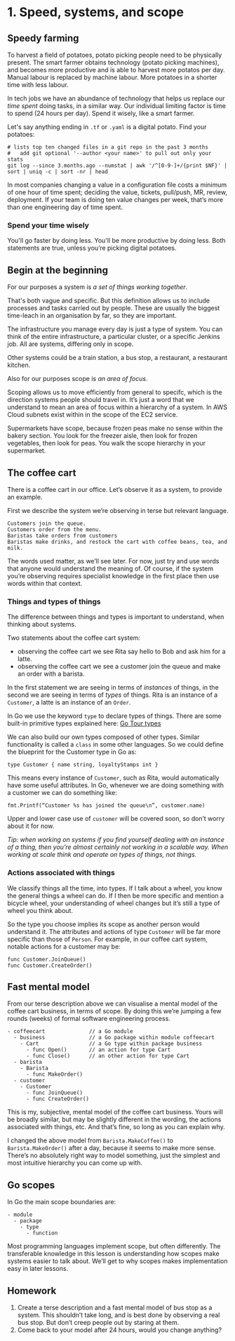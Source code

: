# 1. Speed, systems, and scope

## Speedy farming

To harvest a field of potatoes, potato picking people need to be physically present. The smart farmer obtains technology (potato picking machines), and becomes more productive and is able to harvest more potatos per day. Manual labour is replaced by machine labour. More potatoes in a shorter time with less labour. 

In tech jobs we have an abundance of technology that helps us replace our *time spent* doing tasks, in a similar way. Our individual limiting factor is time to spend (24 hours per day). Spend it wisely, like a smart farmer.

Let's say anything ending in `.tf` or `.yaml` is a digital potato. Find your potatoes:

```
# lists top ten changed files in a git repo in the past 3 months
#   add git optional '--author <your name>' to pull out only your stats
git log --since 3.months.ago --numstat | awk '/^[0-9-]+/{print $NF}' | sort | uniq -c | sort -nr | head
```

In most companies changing a value in a configuration file costs a minimum of one hour of time spent; deciding the value, tickets, pull/push, MR, review, deployment. If your team is doing ten value changes per week, that’s more than one engineering day of time spent.

### Spend your time wisely

You'll go faster by doing less. You'll be more productive by doing less.  Both statements are true, unless you’re picking digital potatoes. 

## Begin at the beginning

For our purposes a system is *a set of things working together*. 

That's both vague and specific.  But this definition allows us to include processes and tasks carried out by people.  These are usually the biggest time-leach in an organisation by far, so they are important.

The infrastructure you manage every day is just a type of system.  You can think of the entire infrastructure, a particular cluster, or a specific Jenkins job. All are systems, differing only in scope.

Other systems could be a train station, a bus stop, a restaurant, a restaurant kitchen.

Also for our purposes scope is *an area of focus*.

Scoping allows us to move efficiently from general to specifc, which is the direction systems people should travel in. It’s just a word that we understand to mean an area of focus within a hierarchy of a system. In AWS Cloud subnets exist within in the scope of the EC2 service.

Supermarkets have scope, because frozen peas make no sense within the bakery section. You look for the freezer aisle, then look for frozen vegetables, then look for peas. You walk the scope hierarchy in your supermarket.

## The coffee cart

There is a coffee cart in our office. Let’s observe it as a system, to provide an example.

First we describe the system we’re observing in terse but relevant language. 

```
Customers join the queue.
Customers order from the menu.
Baristas take orders from customers
Baristas make drinks, and restock the cart with coffee beans, tea, and milk.
```

The words used matter, as we’ll see later. For now, just try and use words that anyone would understand the meaning of. Of course, if the system you’re observing requires specialist knowledge in the first place then use words within that context.

### Things and types of things

The difference between things and types is important to understand, when thinking about systems.

Two statements about the coffee cart system:

- observing the coffee cart we see Rita say hello to Bob and ask him for a latte.
- observing the coffee cart we see a customer join the queue and make an order with a barista. 

In the first statement we are seeing in terms of *instances* of things, in the second we are seeing in terms of *types* of things. Rita is an instance of a `Customer`, a latte is an instance of an `Order`.

In Go we use the keyword `type` to declare types of things. There are some built-in primitive types explained here: [Go Tour types](https://go.dev/tour/basics/11)

We can also build our own types composed of other types. Similar functionality is called a `class` in some other languages. So we could define the blueprint for the Customer type in Go as:

`type Customer { name string, loyaltyStamps int }`

This means every instance of `Customer`, such as Rita, would automatically have some useful attributes. In Go, whenever we are doing something with a customer we can do something like:

`fmt.Printf(“Customer %s has joined the queue\n”, customer.name)`

Upper and lower case use of `customer`  will be covered soon, so don’t worry about it for now.

*Tip: when working on systems if you find yourself dealing with an instance of a thing, then you’re almost certainly not working in a scalable way. When working at scale think and operate on types of things, not things.*

### Actions associated with things

We classify things all the time, into types. If I talk about a wheel, you know the general things a wheel can do. If I then be more specific and mention a bicycle wheel, your understanding of wheel changes but it’s still a type of wheel you think about.

So the type you choose implies its scope as another person would understand it. The attributes and actions of type `Customer` will be far more specific than those of `Person`.  For example, in our coffee cart system, notable actions for a customer may be:

```
func Customer.JoinQueue()
func Customer.CreateOrder()
```

## Fast mental model

From our terse description above we can visualise a mental model of the coffee cart business, in terms of scope. By doing this we’re jumping a few rounds (weeks) of formal software engineering process.

```
- coffeecart              // a Go module
  - business              // a Go package within module coffeecart
    - Cart                // a Go type within package business
      - func Open()       // an action for type Cart
      - func Close()      // an other action for type Cart
  - barista
    - Barista
      - func MakeOrder() 
  - customer
    - Customer
      - func JoinQueue()
      - func CreateOrder()
```

This is my, subjective, mental model of the coffee cart business. Yours will be broadly similar, but may be slightly different in the wording, the actions associated with things, etc. And that’s fine, so long as you can explain why. 

I changed the above model from `Barista.MakeCoffee()` to `Barista.MakeOrder()` after a day, because it seems to make more sense. There’s no absolutely right way to model something, just the simplest and most intuitive hierarchy you can come up with.

## Go scopes

In Go the main scope boundaries are:

```
- module
  - package
    - type
      - function
```

Most programming languages implement scope, but often differently. The transferable knowledge in this lesson is understanding how scopes make systems easier to talk about. We’ll get to why scopes makes implementation easy in later lessons.

## Homework

1. Create a terse description and a fast mental model of bus stop as a system. This shouldn’t take long, and is best done by observing a real bus stop. But don’t creep people out by staring at them.
2. Come back to your model after 24 hours, would you change anything?

